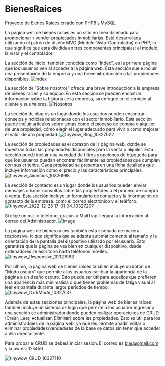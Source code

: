# BienesRaices
Proyecto de Bienes Raices creado con PHP8 y MySQL

La página web de bienes raíces es un sitio en línea diseñado para promocionar y vender propiedades inmobiliarias. Está desarrollada utilizando el patrón de diseño MVC (Modelo-Vista-Controlador) en PHP, lo que significa que está dividida en tres componentes principales: el modelo, la vista y el controlador.

La sección de inicio, también conocida como "Index", es la primera página que los usuarios ven al acceder a la página web. Esta sección suele incluir una presentación de la empresa y una breve introducción a las propiedades disponibles.
![index](https://user-images.githubusercontent.com/81719352/209485420-4b61181f-2093-47e2-b1ce-4a3717df01e2.gif)

La sección de "Sobre nosotros" ofrece una breve introducción a la empresa de bienes raíces y su equipo. En esta sección se pueden encontrar información sobre la historia de la empresa, su enfoque en el servicio al cliente y sus valores.
![Nosotros](https://user-images.githubusercontent.com/81719352/209485423-a709fa54-168a-457e-acd3-7fec114403e2.gif)


La sección de blog es un lugar donde los usuarios pueden encontrar consejos y noticias relacionadas con el sector inmobiliario. Esta sección puede incluir artículos sobre temas como el proceso de compra o alquiler de una propiedad, cómo elegir el lugar adecuado para vivir o cómo mejorar el valor de una propiedad.
![tinywow_Blog_10327022](https://user-images.githubusercontent.com/81719352/209485430-9b261b8b-2524-4cda-bc3c-519092a8e230.gif)

La sección de propiedades es el corazón de la página web, donde se muestran todas las propiedades disponibles para la venta o alquiler. Esta sección puede incluir una variedad de filtros y opciones de búsqueda para que los usuarios puedan encontrar fácilmente las propiedades que cumplan con sus criterios. Cada propiedad se presenta en una ficha detallada que incluye información como el precio y las características principales.
![tinywow_Anuncios_10326998](https://user-images.githubusercontent.com/81719352/209485441-d8089e4b-5921-405e-96b5-43570e093379.gif)

La sección de contacto es un lugar donde los usuarios pueden enviar mensajes o hacer consultas sobre las propiedades o el proceso de compra o venta. Esta sección incluye un formulario de contacto y la información de contacto de la empresa, como el correo electrónico y el teléfono.
![tinywow_2022-12-25 17-01-04_10327207](https://user-images.githubusercontent.com/81719352/209485593-e96b4763-b597-46c4-855e-f94ef1b2c132.gif)

Si elige un mail o telefono, gracias a MailTrap, llegará la información al correo del Administrador.
![image](https://user-images.githubusercontent.com/81719352/209485625-c8c70c63-b623-4aac-a36b-33dc82ccf987.png)


La página web de bienes raíces también está diseñada de manera responsiva, lo que significa que se adapta automáticamente al tamaño y la orientación de la pantalla del dispositivo utilizado por el usuario. Esto garantiza que la página se vea bien en cualquier dispositivo, desde ordenadores de escritorio hasta teléfonos móviles.
![tinywow_Responsive_10327083](https://user-images.githubusercontent.com/81719352/209485508-31fcf8cf-7224-438d-aa57-3ed172fa2047.gif)


Por último, la página web de bienes raíces también incluye un botón de "Modo oscuro" que permite a los usuarios cambiar la apariencia de la página a un diseño oscuro. Esto puede ser útil para aquellos que prefieren una apariencia más minimalista o que tienen problemas de fatiga visual al leer en pantalla durante largos períodos de tiempo.
![tinywow_DarkMode_10327037](https://user-images.githubusercontent.com/81719352/209485513-03a60f3c-ee0f-4c19-8c42-50767886c266.gif)

Además de estas secciones principales, la página web de bienes raíces también incluye un sistema de login que permite a los usuarios ingresar a una sección de administrador donde pueden realizar operaciones de CRUD (Crear, Leer, Actualizar, Eliminar) sobre las propiedades. Esto es útil para los administradores de la página web, ya que les permite añadir, editar o eliminar propiedades/vendedores de la base de datos sin tener que acceder a ella directamente. 

Para probar el CRUD se deberá iniciar sesion. El correo es blas@gmail.com y la pw es: 123456

![tinywow_CRUD_10327110](https://user-images.githubusercontent.com/81719352/209485519-8bd64ba7-dc15-4725-9f63-ecd3fbc4c741.gif)
